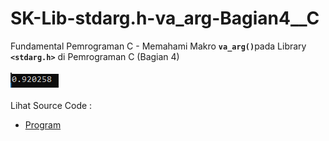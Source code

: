 # SK-Lib-stdarg.h-va_arg-Bagian4__C
Fundamental Pemrograman C - Memahami Makro <code><b>va_arg()</b></code>pada Library <code><b>&lt;stdarg.h></b></code> di Pemrograman C (Bagian 4)<br><br>
<img src="https://github.com/RizkyKhapidsyah/SK-Lib-stdarg.h-va_arg-Bagian4__C/blob/master/SK-Lib-stdarg.h-va_arg-Bagian4__C/result/001.PNG"><br><br>
Lihat Source Code : <br>
- <a href="https://github.com/RizkyKhapidsyah/SK-Lib-stdarg.h-va_arg-Bagian4__C/blob/master/SK-Lib-stdarg.h-va_arg-Bagian4__C/Source.c">Program</a>
